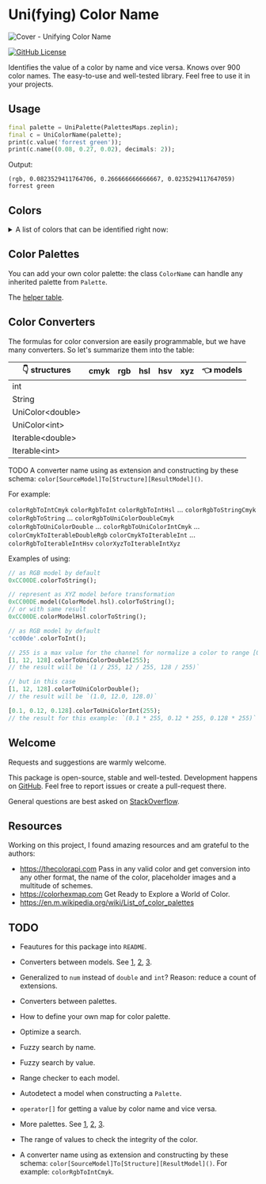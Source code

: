 # Uni(fying) Color Name

![Cover - Unifying Color Name](https://raw.githubusercontent.com/signmotion/uni_color_name/master/images/cover.webp)

[![GitHub License](https://img.shields.io/badge/license-MIT-blue.svg)](https://raw.githubusercontent.com/signmotion/uni_color_name/master/LICENSE)

Identifies the value of a color by name and vice versa. Knows over 900 color names.
The easy-to-use and well-tested library.
Feel free to use it in your projects.

## Usage

```dart
final palette = UniPalette(PalettesMaps.zeplin);
final c = UniColorName(palette);
print(c.value('forrest green'));
print(c.name((0.08, 0.27, 0.02), decimals: 2));
```

Output:

```text
(rgb, 0.0823529411764706, 0.266666666666667, 0.0235294117647059)
forrest green
```

## Colors

<details>
  <summary>A list of colors that can be identified right now:</summary>

black, very dark blue, dark navy blue, dark blue, dark navy, navy blue, dark forest green, prussian blue, dark blue green, deep teal, petrol, kelley green, greenish turquoise, cyan, true blue, navy, marine blue, darkish blue, racing green, dark teal, deep sea blue, bright blue, peacock blue, dark aquamarine, deep turquoise, bluegreen, ocean, teal blue, irish green, emerald, shamrock, green/blue, bright teal, bright green, midnight blue, pure blue, dark royal blue, rich blue, deep green, emerald green, teal, kelly green, shamrock green, bright sky blue, aqua blue, midnight, darkblue, cobalt blue, dark green, vibrant blue, blue, ocean blue, deep blue, night blue, marine, bottle green, dark turquoise, sea blue, jungle green, cerulean, aquamarine, neon blue, turquoise green, royal blue, evergreen, british racing green, darkgreen, dark aqua, cerulean blue, bright sea green, very dark green, forest green, electric blue, azure, turquoise blue, green blue, turquoise, almost black, primary blue, deep aqua, true green, fluorescent green, twilight blue, pine green, spruce, dark cyan, vibrant green, fluro green, hunter green, forest, greenish blue, minty green, bright aqua, strong blue, royal, green teal, tealish green, neon green, deep sky blue, water blue, blue/green, bright turquoise, nice blue, bluish green, dark sea green, aqua green, blue green, topaz, aqua, vivid blue, forrest green, light navy, green, ultramarine blue, seaweed, dark, highlighter green, very dark brown, azul, cobalt, viridian, spearmint, dark indigo, dark blue grey, dark green blue, jade, dark seafoam, ultramarine, dark mint green, wintergreen, sapphire, dark slate blue, algae green, electric green, blue blue, greenblue, clear blue, tealish, teal green, hot green, dusk blue, bright light blue, mid blue, midnight purple, darkish green, dark grey blue, bluish, very dark purple, tree green, greenish cyan, pine, jade green, bluey green, medium blue, radioactive green, bright light green, light navy blue, aqua marine, vivid green, ugly blue, greenish teal, cool green, dark violet, dark brown, charcoal, dark purple, navy green, seaweed green, deep purple, dark grey, dark olive, windows blue, indigo, eggplant, dark grass green, medium green, indigo blue, light royal blue, weird green, denim blue, denim, muted blue, dark maroon, charcoal grey, dark olive green, flat blue, sea, aubergine, chocolate, lightish blue, ocean green, dodger blue, dark seafoam green, dark plum, dirty blue, grass green, greenish, poison green, deep brown, chocolate brown, grassy green, bright cyan, greeny blue, eggplant purple, french blue, dark sky blue, blueberry, dusky blue, dark mint, deep violet, dull blue, cool blue, mahogany, royal purple, dried blood, warm blue, army green, camouflage green, dusty teal, lawn green, plum purple, twilight, dusk, cadet blue, light neon green, metallic blue, light forest green, stormy blue, mid green, violet blue, slate, cornflower blue, leafy green, camo green, blue with a hint of purple, gunmetal, sea green, light bright green, green brown, fern green, algae, blurple, off blue, dark pastel green, light green blue, blue purple, plum, frog green, slate grey, dark sage, blue/purple, steel blue, dusty blue, slate blue, sap green, leaf green, grass, kermit green, blue violet, grape purple, purple/blue, greyish blue, grey teal, green apple, purpley blue, dull teal, muted green, purplish blue, mud brown, mud green, blue grey, burgundy, purpleish blue, toxic green, lightish green, bluey purple, iris, purple blue, mossy green, fern, boring green, light greenish blue, olive brown, grey/blue, soft blue, maroon, brown, muddy green, moss green, faded blue, slate green, tea, bright lime green, purply blue, dark periwinkle, military green, dirty green, purple brown, olive green, claret, burple, greeny brown, greenish brown, swamp, flat green, fresh green, brownish green, cornflower, purplish brown, battleship grey, grey blue, off green, grape, murky green, light indigo, robin's egg, reddy brown, olive, apple, browny green, olive drab, poop green, steel grey, soft green, bluish purple, brown green, nasty green, greyish teal, leaf, rich purple, khaki green, dark yellow green, merlot, dirty purple, mud, steel, chestnut, swamp green, bluish grey, drab green, dull green, velvet, darkish purple, shit green, blue/grey, turtle green, sky blue, lighter green, brownish purple, moss, dusty green, apple green, light bluish green, lightgreen, blood, green grey, greyblue, asparagus, grey green, seafoam blue, poop brown, purplish grey, greyish brown, ugly green, seafoam green, bordeaux, wine red, shit brown, faded green, lightblue, tiffany blue, light aquamarine, ugly brown, medium grey, purple, bruise, greeny grey, dark lime green, light turquoise, light blue green, reddish brown, milk chocolate, medium brown, poop, shit, dark taupe, grey brown, camo, wine, muted purple, seafoam, red purple, dusty purple, grey purple, drab, greyish green, sky, pale teal, dirt brown, dark red, dull purple, dark lime, indian red, dark lavender, bluegrey, purple grey, brownish grey, grey/green, dark mauve, purpley, cocoa, dull brown, avocado green, sage, bright lime, poo brown, muddy brown, greyish purple, baby shit green, sage green, light eggplant, dusky purple, bluey grey, vomit green, lime green, dirt, carolina blue, robin egg blue, red brown, rust brown, lavender blue, crimson, red wine, easter green, baby green, light aqua, deep lavender, brown grey, hazel, periwinkle, pea green, kiwi green, brick red, poo, perrywinkle, baby poop green, periwinkle blue, icky green, lichen, acid green, mint green, avocado, light teal, foam green, reddish purple, faded purple, mulberry, brown red, grey, pea soup, baby poop, purplish, puke brown, purpley grey, pea soup green, barf green, sickly green, warm purple, cool grey, light blue, dark magenta, warm brown, deep lilac, greenish grey, booger green, light green, warm grey, blood red, purply, purpleish, sepia, robin's egg blue, light sea green, vivid purple, purple red, berry, reddish grey, slime green, deep red, violet, auburn, raw sienna, puke green, light grass green, amethyst, yellowish brown, dark khaki, booger, hospital green, brownish, dark lilac, bright olive, kiwi, carmine, dark fuchsia, light plum, mocha, sick green, light grey blue, snot green, bright yellow green, cranberry, red violet, brownish red, medium purple, burnt red, diarrhea, mint, deep magenta, barney purple, brick, burnt umber, gross green, light seafoam, russet, light maroon, earth, vomit, pastel blue, baby blue, ugly purple, heather, light olive green, pea, violet red, lightish purple, lighter purple, puce, cement, puke, pale turquoise, soft purple, coffee, light moss green, light mint green, raw umber, light seafoam green, rust, light burgundy, bronze, wisteria, dark mustard, dark sand, greyish, mustard green, electric lime, darkish red, sienna, tan green, spring green, electric purple, rust red, khaki, lime, rouge, tan brown, baby poo, barney, cinnamon, leather, mustard brown, dusty lavender, dark beige, snot, light olive, cloudy blue, light cyan, vibrant purple, bright violet, light brown, baby shit brown, stone, lemon green, mauve, yellowy brown, light lime, key lime, rusty red, caramel, dark tan, bland, raspberry, purplish red, burnt sienna, yellowish green, pastel green, orangey brown, pinkish brown, pale brown, powder blue, pale olive green, pale light green, pale lime green, orangish brown, umber, clay brown, golden brown, brown yellow, dust, light pastel green, light urple, dark rose, dark gold, bile, green/yellow, copper, clay, baby puke green, light mint, burnt siena, pale purple, yellow brown, light blue grey, light grey green, pale cyan, pale aqua, dusty red, brown orange, taupe, pale olive, light lime green, dusky rose, mushroom, dull red, yellowgreen, neon purple, greenish tan, light sage, washed out green, adobe, pale sky blue, tea green, scarlet, rose red, bright purple, orange brown, putty, pale lime, celadon, light purple, ochre, ocher, muddy yellow, yellowy green, lemon lime, lipstick red, burnt orange, easter purple, dusty rose, pistachio, yellow green, brick orange, light periwinkle, chartreuse, celery, magenta, brownish pink, light mauve, olive yellow, puke yellow, light yellowish green, grey pink, duck egg blue, reddish, rust orange, liliac, sandy brown, light pea green, eggshell blue, silver, dark orange, ocre, camel, greeny yellow, light sky blue, deep rose, bright lavender, old pink, lavender, toupe, vomit yellow, pale green, purpley pink, dark salmon, orchid, dirty orange, old rose, greyish pink, pinkish grey, yellow/green, light light green, pinky purple, bright lilac, terra cotta, sandstone, brownish yellow, greenish beige, green yellow, ruby, terracotta, browny orange, dirty pink, baby purple, pastel purple, light light blue, hot purple, deep pink, dark pink, terracota, brownish orange, yellow ochre, sand brown, pear, dusky pink, desert, light yellow green, rusty orange, ugly pink, dirty yellow, greenish yellow, purplish pink, lilac, pale violet, mustard, cherry, dark coral, rose, fawn, very pale green, neon yellow, ugly yellow, sickly yellow, lime yellow, pale blue, muted pink, tan, very light green, mustard yellow, faded red, very light brown, pinkish, really light blue, lipstick, dull pink, dusty pink, burnt yellow, dark yellow, very light blue, pinkish purple, light violet, ice, very pale blue, purple/pink, pale magenta, ice blue, dull orange, light grey, dark hot pink, heliotrope, pale red, pinkish tan, darkish pink, pink purple, pastel red, gold, deep orange, lavender pink, piss yellow, cerise, dark peach, faded pink, purpleish pink, light lavender, purple pink, pumpkin, sand, pale lilac, red, beige, light khaki, pig pink, tomato red, fuchsia, light lilac, pale lavender, dull yellow, pink/purple, tomato, macaroni and cheese, light lavendar, purply pink, dusty orange, faded orange, pinkish red, sandy, off yellow, blush, squash, medium pink, vermillion, orangish red, maize, hot magenta, pink red, golden, rosy pink, very light purple, cherry red, rose pink, light mustard, reddish orange, orange, golden rod, red pink, orangey red, light magenta, goldenrod, yellowish, banana yellow, strawberry, warm pink, violet pink, pumpkin orange, wheat, light tan, pinky red, coral, orangish, pinky, yellow orange, marigold, sand yellow, straw, yellowish tan, red orange, orange red, watermelon, grapefruit, carnation, orangeish, light orange, soft pink, butterscotch, orangey yellow, pale rose, light gold, pale gold, sandy yellow, pale grey, lemon yellow, lemon, canary, fire engine red, neon pink, bright pink, shocking pink, reddish pink, lightish red, orangered, barbie pink, blood orange, salmon pink, blush pink, bubblegum pink, rosa, light salmon, saffron, amber, golden yellow, pale mauve, dandelion, buff, parchment, faded yellow, ecru, bright red, hot pink, electric pink, neon red, strong pink, bright magenta, light red, bright orange, coral pink, candy pink, bubble gum pink, bubblegum, orange pink, pinkish orange, melon, salmon, carnation pink, pink, tangerine, pastel orange, peachy pink, mango, pale orange, yellowish orange, orange yellow, peach, apricot, pale salmon, powder pink, baby pink, pastel pink, sunflower, light rose, pale pink, light pink, light peach, sunflower yellow, sun yellow, yellow tan, pale peach, dark cream, very light pink, sunny yellow, pale, manilla, egg shell, bright yellow, sunshine yellow, butter yellow, custard, canary yellow, pastel yellow, light yellow, light beige, yellow, banana, butter, pale yellow, creme, cream, ivory, eggshell, off white, white

</details>

## Color Palettes

You can add your own color palette: the class `ColorName` can handle any inherited palette from `Palette`.

The [helper table](https://docs.google.com/spreadsheets/d/1f8wvrgqfGcXFAiAXx-p9CgLXo3__IoEn8-Us-uRyfok/copy).

## Color Converters

The formulas for color conversion are easily programmable, but we have many converters. So let's summarize them into the table:

| 👇 structures      | cmyk | rgb | hsl | hsv | xyz | 👈 models |
| ------------------ | ---- | --- | --- | --- | --- | --------- |
| int                |      |     |     |     |     |           |
| String             |      |     |     |     |     |           |
| UniColor\<double\> |      |     |     |     |     |           |
| UniColor\<int\>    |      |     |     |     |     |           |
| Iterable\<double\> |      |     |     |     |     |           |
| Iterable\<int\>    |      |     |     |     |     |           |

TODO A converter name using as extension and constructing by these schema: `color[SourceModel]To[Structure][ResultModel]()`.

For example:

`colorRgbToIntCmyk`
`colorRgbToInt`
`colorRgbToIntHsl`
...
`colorRgbToStringCmyk`
`colorRgbToString`
...
`colorRgbToUniColorDoubleCmyk`
`colorRgbToUniColorDouble`
...
`colorRgbToUniColorIntCmyk`
...
`colorCmykToIterableDoubleRgb`
`colorCmykToIterableInt`
...
`colorRgbToIterableIntHsv`
`colorXyzToIterableIntXyz`

Examples of using:

```dart
// as RGB model by default
0xCC00DE.colorToString();

// represent as XYZ model before transformation
0xCC00DE.model(ColorModel.hsl).colorToString();
// or with same result
0xCC00DE.colorModelHsl.colorToString();

// as RGB model by default
'cc00de'.colorToInt();

// 255 is a max value for the channel for normalize a color to range [0.0; 1.0]
[1, 12, 128].colorToUniColorDouble(255);
// the result will be `(1 / 255, 12 / 255, 128 / 255)`

// but in this case
[1, 12, 128].colorToUniColorDouble();
// the result will be `(1.0, 12.0, 128.0)`

[0.1, 0.12, 0.128].colorToUniColorInt(255);
// the result for this example: `(0.1 * 255, 0.12 * 255, 0.128 * 255)`
```

## Welcome

Requests and suggestions are warmly welcome.

This package is open-source, stable and well-tested. Development happens on
[GitHub](https://github.com/signmotion/uni_color_name). Feel free to report issues
or create a pull-request there.

General questions are best asked on
[StackOverflow](https://stackoverflow.com/questions/tagged/uni_color_name).

## Resources

Working on this project, I found amazing resources and am grateful to the authors:

- <https://thecolorapi.com>
  Pass in any valid color and get conversion into any other format, the name of the color, placeholder images and a multitude of schemes.
- <https://colorhexmap.com>
  Get Ready to Explore a World of Color.
- <https://en.m.wikipedia.org/wiki/List_of_color_palettes>

## TODO

- Feautures for this package into `README`.
- Converters between models. See [1](https://pub.dev/packages/color_models), [2](https://dev.to/bytebodger/determining-the-rgb-distance-between-two-colors-4n91), [3](https://github.com/MichaelFenwick/Color).
- Generalized to `num` instead of `double` and `int`? Reason: reduce a count of extensions.
- Converters between palettes.
- How to define your own map for color palette.
- Optimize a search.
- Fuzzy search by name.
- Fuzzy search by value.
- Range checker to each model.
- Autodetect a model when constructing a `Palette`.
- `operator[]` for getting a value by color name and vice versa.
- More palettes. See [1](https://en.wikipedia.org/wiki/List_of_colors:_A%E2%80%93F), [2](https://en.m.wikipedia.org/wiki/List_of_color_palettes), [3](https://en.wikipedia.org/wiki/Lists_of_colors).

- The range of values to check the integrity of the color.

- A converter name using as extension and constructing by these schema: `color[SourceModel]To[Structure][ResultModel]()`. For example: `colorRgbToIntCmyk`.
